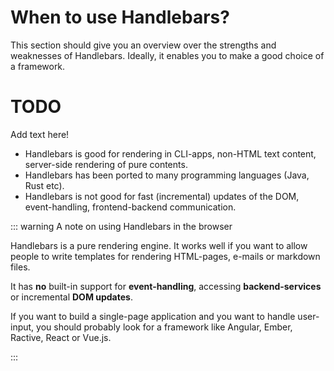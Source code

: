 # When to use Handlebars?

This section should give you an overview over the strengths and weaknesses of Handlebars. Ideally, it enables you to
make a good choice of a framework.

# TODO

Add text here!

- Handlebars is good for rendering in CLI-apps, non-HTML text content, server-side rendering of pure contents.
- Handlebars has been ported to many programming languages (Java, Rust etc).
- Handlebars is not good for fast (incremental) updates of the DOM, event-handling, frontend-backend communication.

::: warning A note on using Handlebars in the browser

Handlebars is a pure rendering engine. It works well if you want to allow people to write templates for rendering
HTML-pages, e-mails or markdown files.

It has **no** built-in support for **event-handling**, accessing **backend-services** or incremental **DOM updates**.

If you want to build a single-page application and you want to handle user-input, you should probably look for a
framework like Angular, Ember, Ractive, React or Vue.js.

:::
